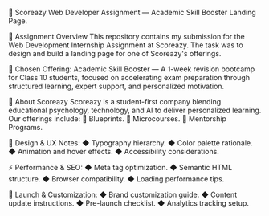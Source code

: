 📄 Scoreazy Web Developer Assignment — Academic Skill Booster Landing Page.

🔰 Assignment Overview
This repository contains my submission for the Web Development Internship Assignment at Scoreazy. The task was to design and build a landing page for one of Scoreazy's offerings.

🏁 Chosen Offering:
Academic Skill Booster — A 1-week revision bootcamp for Class 10 students, focused on accelerating exam preparation through structured learning, expert support, and personalized motivation.

🧠 About Scoreazy
Scoreazy is a student-first company blending educational psychology, technology, and AI to deliver personalized learning.
Our offerings include:
📘 Blueprints.
🎯 Microcourses.
👥 Mentorship Programs.

🎨 Design & UX Notes:
◆ Typography hierarchy.
◆ Color palette rationale.
◆ Animation and hover effects.
◆ Accessibility considerations.

⚡ Performance & SEO:
◆ Meta tag optimization.
◆ Semantic HTML structure.
◆ Browser compatibility.
◆ Loading performance tips.

🚀 Launch & Customization:
◆ Brand customization guide.
◆ Content update instructions.
◆ Pre-launch checklist.
◆ Analytics tracking setup.
